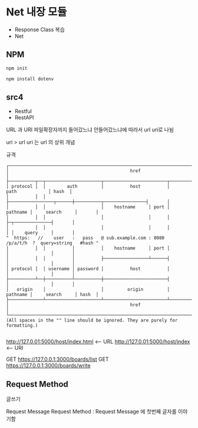 # Net 내장 모듈

- Response Class 복습
- Net

## NPM

```sh
npm init

npm install dotenv

```

## src4

- Restful
- RestAPI

URL 과 URI
파일확장자까지 들어갔느냐 안들어갔느냐에 따라서 url uri로 나뉨

uri > url uri 는 url 의 상위 개념

규격

```
┌────────────────────────────────────────────────────────────────────────────────────────────────┐
│                                              href                                              │
├──────────┬──┬─────────────────────┬────────────────────────┬───────────────────────────┬───────┤
│ protocol │  │        auth         │          host          │           path            │ hash  │
│          │  │                     ├─────────────────┬──────┼──────────┬────────────────┤       │
│          │  │                     │    hostname     │ port │ pathname │     search     │       │
│          │  │                     │                 │      │          ├─┬──────────────┤       │
│          │  │                     │                 │      │          │ │    query     │       │
"  https:   //    user   :   pass   @ sub.example.com : 8080   /p/a/t/h  ?  query=string   #hash "
│          │  │          │          │    hostname     │ port │          │                │       │
│          │  │          │          ├─────────────────┴──────┤          │                │       │
│ protocol │  │ username │ password │          host          │          │                │       │
├──────────┴──┼──────────┴──────────┼────────────────────────┤          │                │       │
│   origin    │                     │         origin         │ pathname │     search     │ hash  │
├─────────────┴─────────────────────┴────────────────────────┴──────────┴────────────────┴───────┤
│                                              href                                              │
└────────────────────────────────────────────────────────────────────────────────────────────────┘
(All spaces in the "" line should be ignored. They are purely for formatting.)


```

http://127.0.01:5000/host/index.html <-- URL
http://127.0.01:5000/host/index <-- URI

GET https://127.0.0.1:3000/boards/list
GET https://127.0.0.1:3000/boards/write

## Request Method

글쓰기

Request Message
Request Method : Request Message 에 첫번째 글자를 이야기함
